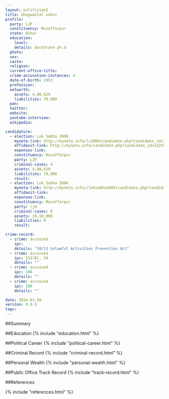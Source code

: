 ```yaml
---
layout: politician2
title: bhagwanlal sahni
profile: 
  party: LJP
  constituency: Muzaffarpur
  state: Bihar
  education: 
    level: 
    details: doctorate ph.d
  photo: 
  sex: 
  caste: 
  religion: 
  current-office-title: 
  crime-accusation-instances: 4
  date-of-birth: 1953
  profession: 
  networth: 
    assets: 4,80,629
    liabilities: 70,000
  pan: 
  twitter: 
  website: 
  youtube-interview: 
  wikipedia: 

candidature: 
  - election: Lok Sabha 2009
    myneta-link: http://myneta.info/ls2009/candidate.php?candidate_id=3125
    affidavit-link: http://myneta.info/candidate.php?candidate_id=3125&scan=original
    expenses-link: 
    constituency: Muzaffarpur 
    party: LJP
    criminal-cases: 4
    assets: 4,80,629
    liabilities: 70,000
    result:  
  - election: Lok Sabha 2004
    myneta-link: http://myneta.info//loksabha2004/candidate.php?candidate_id=715
    affidavit-link: 
    expenses-link: 
    constituency: Muzaffarpur 
    party: rjd
    criminal-cases: 0
    assets: 19,18,000
    liabilities: 0
    result:  

crime-record: 
  - crime: accussed
    ipc: 
    details: "10/13 Unlawful Activities Prevention Act" 
  - crime: accussed
    ipc: 153(B), 34
    details: "" 
  - crime: accussed
    ipc: 188
    details: "" 
  - crime: accussed
    ipc: 188
    details: "" 

date: 2014-01-28
version: 0.0.5
tags: 
---
```

##Summary


##Education
{% include "education.html" %}


##Political Career
{% include "political-career.html" %}


##Criminal Record
{% include "criminal-record.html" %}


##Personal Wealth
{% include "personal-wealth.html" %}


##Public Office Track Record
{% include "track-record.html" %}


##References


{% include "references.html" %}